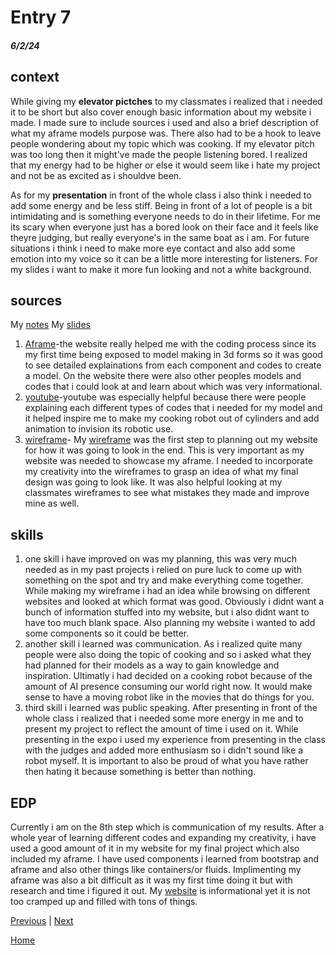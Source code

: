 # Entry 7
##### 6/2/24

## context
While giving my **elevator pictches** to my classmates i realized that i needed it to be short but also cover enough basic information about my website i made. I made sure to include sources i used and also a brief description of what my aframe models purpose was. There also had to be a hook to leave people wondering about my topic which was cooking. If my elevator pitch was too long then it might've made the people listening bored. I realized that my energy had to be higher or else it would seem like i hate my project and not be as excited as i shouldve been. 

As for my **presentation** in front of the whole class i also think i needed to add some energy and be less stiff. Being in front of a lot of people is a bit intimidating and is something everyone needs to do in their lifetime. For me its scary when everyone just has a bored look on their face and it feels like theyre judging, but really everyone's in the same boat as i am. For future situations i think i need to make more eye contact and also add some emotion into my voice so it can be a little more interesting for listeners. For my slides i want to make it more fun looking and not a white background.

## sources
My [notes](https://docs.google.com/document/d/18sxZghBGbZ9bW4ekC_4aqVdCH-xq2V-Gp5g8KPOXSvY/edit)
My [slides](https://docs.google.com/presentation/d/1d_7edsbT0-J64DP0yx-owu56uBBWaEJnBd4Nw74BUtk/edit#slide=id.p)
1. [Aframe](https://aframe.io/docs/1.5.0/introduction/)-the website really helped me with the coding process since its my first time being exposed to model making in 3d forms so it was good to see detailed explainations from each component and codes to create a model. On the website there were also other peoples models and codes that i could look at and learn about which was very informational.
2. [youtube](youtube.com)-youtube was especially helpful because there were people explaining each different types of codes that i needed for my model and it helped inspire me to make my cooking robot out of cylinders and add animation to invision its robotic use.
3. [wireframe](wireframe.cc)- My [wireframe](https://wireframe.cc/PM3ikg) was the first step to planning out my website for how it was going to look in the end. This is very important as my website was needed to showcase my aframe. I needed to incorporate my creativity into the wireframes to grasp an idea of what my final design was going to look like. It was also helpful looking at my classmates wireframes to see what mistakes they made and improve mine as well.

## skills
1. one skill i have improved on was my planning, this was very much needed as in my past projects i relied on pure luck to come up with something on the spot and try and make everything come together. While making my wireframe i had an idea while browsing on different websites and looked at which format was good. Obviously i didnt want a bunch of information stuffed into my website, but i also didnt want to have too much blank space. Also planning my website i wanted to add some components so it could be better.
2. another skill i learned was communication. As i realized quite many people were also doing the topic of cooking and so i asked what they had planned for their models as a way to gain knowledge and inspiration. Ultimatly i had decided on a cooking robot because of the amount of AI presence consuming our world right now. It would make sense to have a moving robot like in the movies that do things for you.
3. third skill i learned was public speaking. After presenting in front of the whole class i realized that i needed some more energy in me and to present my project to reflect the amount of time i used on it. While presenting in the expo i used my experience from presenting in the class with the judges and added more enthusiasm so i didn't sound like a robot myself. It is important to also be proud of what you have rather then hating it because something is better than nothing.

## EDP 
Currently i am on the 8th step which is communication of my results. After a whole year of learning different codes and expanding my creativity, i have used a good amount of it in my website for my final project which also included my aframe. I have used components i learned from bootstrap and aframe and also other things like containers/or fluids. Implimenting my aframe was also a bit difficult as it was my first time doing it but with research and time i figured it out. My [website](https://katherinew5896.github.io/sep10-freedom-project/) is informational yet it is not too cramped up and filled with tons of things.


[Previous](entry06.md) | [Next](entry08.md)

[Home](../README.md)
